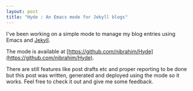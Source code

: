 ```yaml
---
layout: post
title: "Hyde : An Emacs mode for Jekyll blogs"
---
```


I've been working on a simple mode to manage my blog entries using
Emacs and [Jekyll](http://jekyllrb.org). 

The mode is available at [https://github.com/nibrahim/Hyde](https://github.com/nibrahim/Hyde).

There are still features like post drafts etc and proper reporting to
be done but this post was written, generated and deployed using the
mode so it works. Feel free to check it out and give me some feedback.


